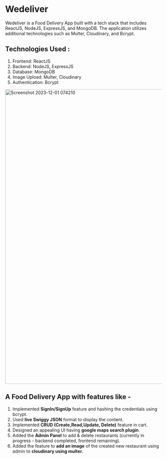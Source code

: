 # Wedeliver  
Wedeliver is a Food Delivery App built with a tech stack that includes ReactJS, NodeJS, ExpressJS, and MongoDB. The application utilizes additional technologies such as Multer, Cloudinary, and Bcrypt.  
  
## Technologies Used :  
1. Frontend: ReactJS  
2. Backend: NodeJS, ExpressJS  
3. Database: MongoDB  
4. Image Upload: Multer, Cloudinary  
5. Authentication: Bcrypt  
  
<img width="948" alt="Screenshot 2023-12-01 074210" src="https://github.com/Pranay-Singhania/WeDeliver/assets/53472824/8a2e8cc3-9c5c-44dc-b9ff-dea503cb548d">  
  
## A **Food Delivery App** with features like -  
1. Implemented **SignIn/SignUp** feature and hashing the credentials using bcrypt.  
2. Used **live Swiggy JSON** format to display the content.  
3. Implemented **CRUD (Create,Read,Update, Delete)** feature in cart.  
4. Designed an appealing UI having **google maps search plugin**.  
5. Added the **Admin Panel** to add & delete restaurants (currently in progress - backend completed, frontend remaining).  
6. Added the feature to **add an image** of the created new restaurant using admin to **cloudinary using multer**.  

